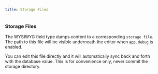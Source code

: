 ```yaml
---
title: Storage Files
---
```


### Storage Files

The WYSIWYG field type dumps content to a corresponding `storage file`. The path to this file will be visible underneath the editor when `app.debug` is enabled.

You can edit this file directly and it will automatically sync back and forth with the database value. This is for convenience only, never commit the storage directory.
